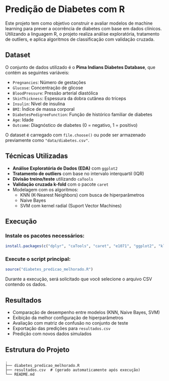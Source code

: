 # Predição de Diabetes com R

Este projeto tem como objetivo construir e avaliar modelos de machine learning para prever a ocorrência de diabetes com base em dados clínicos. Utilizando a linguagem R, o projeto realiza análise exploratória, tratamento de outliers, e aplica algoritmos de classificação com validação cruzada.

## Dataset

O conjunto de dados utilizado é o **Pima Indians Diabetes Database**, que contém as seguintes variáveis:

- `Pregnancies`: Número de gestações
- `Glucose`: Concentração de glicose
- `BloodPressure`: Pressão arterial diastólica
- `SkinThickness`: Espessura da dobra cutânea do tríceps
- `Insulin`: Nível de insulina
- `BMI`: Índice de massa corporal
- `DiabetesPedigreeFunction`: Função de histórico familiar de diabetes
- `Age`: Idade
- `Outcome`: Diagnóstico de diabetes (0 = negativo, 1 = positivo)

O dataset é carregado com `file.choose()` ou pode ser armazenado previamente como `"data/diabetes.csv"`.

## Técnicas Utilizadas

- **Análise Exploratória de Dados (EDA)** com `ggplot2`
- **Tratamento de outliers** com base no intervalo interquartil (IQR)
- **Divisão treino/teste** utilizando `caTools`
- **Validação cruzada k-fold** com o pacote `caret`
- Modelagem com os algoritmos:
  - KNN (K-Nearest Neighbors) com busca de hiperparâmetros
  - Naive Bayes
  - SVM com kernel radial (Suport Vector Machines)

## Execução

### Instale os pacotes necessários:

```r
install.packages(c("dplyr", "caTools", "caret", "e1071", "ggplot2", "klaR", "kernlab"))
```

### Execute o script principal:

```r
source("diabetes_predicao_melhorado.R")
```

Durante a execução, será solicitado que você selecione o arquivo CSV contendo os dados.

## Resultados

- Comparação de desempenho entre modelos (KNN, Naive Bayes, SVM)
- Exibição da melhor configuração de hiperparâmetros
- Avaliação com matriz de confusão no conjunto de teste
- Exportação das predições para `resultados.csv`
- Predição com novos dados simulados

## Estrutura do Projeto

```
.
├── diabetes_predicao_melhorado.R
├── resultados.csv  # (gerado automaticamente após execução)
└── README.md
```